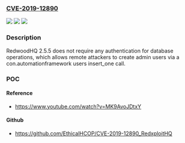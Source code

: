 ### [CVE-2019-12890](https://cve.mitre.org/cgi-bin/cvename.cgi?name=CVE-2019-12890)
![](https://img.shields.io/static/v1?label=Product&message=n%2Fa&color=blue)
![](https://img.shields.io/static/v1?label=Version&message=n%2Fa&color=blue)
![](https://img.shields.io/static/v1?label=Vulnerability&message=n%2Fa&color=brighgreen)

### Description

RedwoodHQ 2.5.5 does not require any authentication for database operations, which allows remote attackers to create admin users via a con.automationframework users insert_one call.

### POC

#### Reference
- https://www.youtube.com/watch?v=MK9AvoJDtxY

#### Github
- https://github.com/EthicalHCOP/CVE-2019-12890_RedxploitHQ

